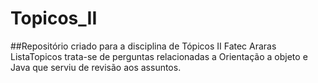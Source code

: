 # Topicos_II
##Repositório criado para a disciplina de Tópicos II Fatec Araras
ListaTopicos trata-se de perguntas relacionadas a Orientação a objeto e Java que serviu de revisão aos assuntos.

